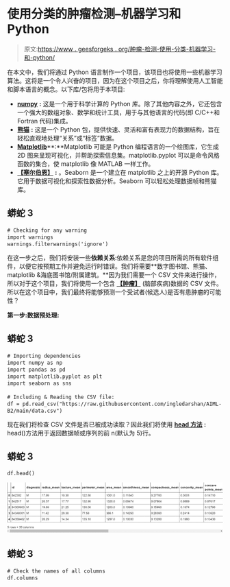 # 使用分类的肿瘤检测–机器学习和 Python

> 原文:[https://www . geesforgeks . org/肿瘤-检测-使用-分类-机器学习-和-python/](https://www.geeksforgeeks.org/tumor-detection-using-classification-machine-learning-and-python/)

在本文中，我们将通过 Python 语言制作一个项目，该项目也将使用一些机器学习算法。这将是一个令人兴奋的项目，因为在这个项目之后，你将理解使用人工智能和脚本语言的概念。以下库/包将用于本项目:

*   [**numpy**](https://www.geeksforgeeks.org/numpy-in-python-set-1-introduction/) **:** 这是一个用于科学计算的 Python 库。除了其他内容之外，它还包含一个强大的数组对象、数学和统计工具，用于与其他语言的代码(即 C/C++和 Fortran 代码)集成。
*   [**熊猫**](https://www.geeksforgeeks.org/pandas-tutorial/) **:** 这是一个 Python 包，提供快速、灵活和富有表现力的数据结构，旨在轻松直观地处理“关系”或“标签”数据。
*   [**Matplotlib**](https://www.geeksforgeeks.org/matplotlib-tutorial/)**:**Matplotlib 可能是 Python 编程语言的一个绘图库，它生成 2D 图来呈现可视化，并帮助探索信息集。matplotlib.pyplot 可以是命令风格函数的集合，使 matplotlib 像 MATLAB 一样工作。
*   [**【塞尔伯恩】**](https://www.geeksforgeeks.org/python-seaborn-tutorial/) **:** 。Seaborn 是一个建立在 matplotlib 之上的开源 Python 库。它用于数据可视化和探索性数据分析。Seaborn 可以轻松处理数据帧和熊猫库。

## 蟒蛇 3

```
# Checking for any warning
import warnings
warnings.filterwarnings('ignore')
```

在这一步之后，我们将安装一些**依赖关系**:依赖关系是您的项目所需的所有软件组件，以便它按预期工作并避免运行时错误。我们将需要**数字图书馆、熊猫、matplotlib &海底图书馆/附属建筑。**因为我们需要一个 CSV 文件来进行操作，所以对于这个项目，我们将使用一个包含 [**【肿瘤】**](https://raw.githubusercontent.com/ingledarshan/AIML-B2/main/data.csv) (脑部疾病)数据的 CSV 文件。所以在这个项目中，我们最终将能够预测一个受试者(候选人)是否有患肿瘤的可能性？

**第一步:数据预处理:**

## 蟒蛇 3

```
# Importing dependencies
import numpy as np
import pandas as pd
import matplotlib.pyplot as plt
import seaborn as sns

# Including & Reading the CSV file:
df = pd.read_csv("https://raw.githubusercontent.com/ingledarshan/AIML-B2/main/data.csv")
```

现在我们将检查 CSV 文件是否已被成功读取？因此我们将使用 [**head 方法**](https://www.geeksforgeeks.org/python-pandas-dataframe-series-head-method/) **:** head()方法用于返回数据帧或序列的前 n(默认为 5)行。

## 蟒蛇 3

```
df.head()
```

![](img/edf5ddcd5d166696585d01c85655bf34.png)

## 蟒蛇 3

```
# Check the names of all columns
df.columns
```